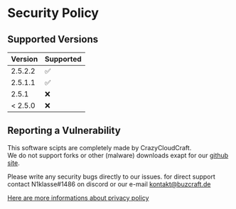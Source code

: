 # Security Policy

## Supported Versions

| Version | Supported          |
| ------- | ------------------ |
| 2.5.2.2 | :white_check_mark: |
| 2.5.1.1 | :white_check_mark: |
| 2.5.1 | :x: |
| < 2.5.0 | :x:  |

## Reporting a Vulnerability

This software scipts are completely made by CrazyCloudCraft.  
We do not support forks or other (malware) downloads exapt for our [github site](https://github.com/CrazyCloudCraft/minecraft-bashs/). 
  
Please write any security bugs directly to our issues.
for direct support contact N1klasse#1486 on discord or our e-mail kontakt@buzcraft.de

[Here are more informations about privacy policy](https://crazycloudcraft.de/datenschutzerklaerung/)

